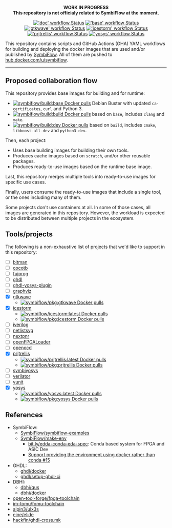 <p align="center">
<b>WORK IN PROGRESS</b>
<br>
<b>This repository is not officialy related to SymbiFlow at the moment.</b>
</p>

<p align="center">
  <a title="'doc' workflow Status" href="https://github.com/eine/symbiflow-containers/actions?query=workflow%3Adoc"><img alt="'doc' workflow Status" src="https://img.shields.io/github/workflow/status/eine/symbiflow-containers/doc?longCache=true&style=flat-square&label=doc&logo=GitHub%20Actions&logoColor=fff"></a><!--
  -->
  <a title="'base' workflow Status" href="https://github.com/eine/symbiflow-containers/actions?query=workflow%3Abase"><img alt="'base' workflow Status" src="https://img.shields.io/github/workflow/status/eine/symbiflow-containers/base?longCache=true&style=flat-square&label=base&logo=GitHub%20Actions&logoColor=fff"></a><!--
  -->
  <a title="'gtkwave' workflow Status" href="https://github.com/eine/symbiflow-containers/actions?query=workflow%3Agtkwave"><img alt="'gtkwave' workflow Status" src="https://img.shields.io/github/workflow/status/eine/symbiflow-containers/gtkwave?longCache=true&style=flat-square&label=gtkwave&logo=GitHub%20Actions&logoColor=fff"></a><!--
  -->
  <a title="'icestorm' workflow Status" href="https://github.com/eine/symbiflow-containers/actions?query=workflow%3Aicestorm"><img alt="'icestorm' workflow Status" src="https://img.shields.io/github/workflow/status/eine/symbiflow-containers/icestorm?longCache=true&style=flat-square&label=icestorm&logo=GitHub%20Actions&logoColor=fff"></a><!--
  -->
  <a title="'prjtrellis' workflow Status" href="https://github.com/eine/symbiflow-containers/actions?query=workflow%3Aprjtrellis"><img alt="'prjtrellis' workflow Status" src="https://img.shields.io/github/workflow/status/eine/symbiflow-containers/prjtrellis?longCache=true&style=flat-square&label=prjtrellis&logo=GitHub%20Actions&logoColor=fff"></a><!--
  -->
  <a title="'yosys' workflow Status" href="https://github.com/eine/symbiflow-containers/actions?query=workflow%3Ayosys"><img alt="'yosys' workflow Status" src="https://img.shields.io/github/workflow/status/eine/symbiflow-containers/yosys?longCache=true&style=flat-square&label=yosys&logo=GitHub%20Actions&logoColor=fff"></a>
</p>

This repository contains scripts and GitHub Actions (GHA) YAML workflows for building and deploying the docker images that are used and/or published by [SymbiFlow](https://github.com/SymbiFlow). All of them are pushed to [hub.docker.com/u/symbiflow](https://hub.docker.com/u/symbiflow).

----

## Proposed collaboration flow

This repository provides base images for building and for runtime:

- [![symbiflow/build:base Docker pulls](https://img.shields.io/docker/image-size/symbiflow/build/base?longCache=true&style=flat-square&label=symbiflow%2Fbuild:base&logo=Docker&logoColor=fff)](https://hub.docker.com/r/symbiflow/build/tags) Debian Buster with updated `ca-certificates`, `curl` and Python 3.
- [![symbiflow/build:build Docker pulls](https://img.shields.io/docker/image-size/symbiflow/build/build?longCache=true&style=flat-square&label=symbiflow%2Fbuild:build&logo=Docker&logoColor=fff)](https://hub.docker.com/r/symbiflow/build/tags) based on `base`, includes `clang` and `make`.
- [![symbiflow/build:dev Docker pulls](https://img.shields.io/docker/image-size/symbiflow/build/dev?longCache=true&style=flat-square&label=symbiflow%2Fbuild:dev&logo=Docker&logoColor=fff)](https://hub.docker.com/r/symbiflow/build/tags) based on `build`, includes `cmake`, `libboost-all-dev` and `python3-dev`.

Then, each project:

- Uses base building images for building their own tools.
- Produces cache images based on `scratch`, and/or other reusable packages.
- Produces ready-to-use images based on the runtime base image.

Last, this repository merges multiple tools into ready-to-use images for specific use cases.

Finally, users consume the ready-to-use images that include a single tool, or the ones including many of them.

Some projects don't use containers at all. In some of those cases, all images are generated in this repository. However, the workload is expected to be distributed between multiple projects in the ecosystem.

## Tools/projects

The following is a non-exhaustive list of projects that we'd like to support in this repository:

- [ ] [bitman](https://github.com/khoapham/bitman)
- [ ] [cocotb](https://github.com/cocotb/cocotb)
- [ ] [fujprog](https://github.com/kost/fujprog)
- [ ] [ghdl](https://github.com/ghdl/ghdl)
- [ ] [ghdl-yosys-plugin](https://github.com/ghdl/ghdl-yosys-plugin)
- [ ] [graphviz](https://graphviz.org/)
- [x] [gtkwave](https://github.com/gtkwave/gtkwave)
  - [![symbiflow/pkg:gtkwave Docker pulls](https://img.shields.io/docker/image-size/symbiflow/pkg/gtkwave?longCache=true&style=flat-square&label=symbiflow%2Fpkg:gtkwave&logo=Docker&logoColor=fff)](https://hub.docker.com/r/symbiflow/pkg/tags)
- [x] [icestorm](https://github.com/cliffordwolf/icestorm)
  - [![symbiflow/icestorm:latest Docker pulls](https://img.shields.io/docker/image-size/symbiflow/icestorm/latest?longCache=true&style=flat-square&label=symbiflow%2Ficestorm&logo=Docker&logoColor=fff)](https://hub.docker.com/r/symbiflow/icestorm/tags)
  - [![symbiflow/pkg:icestorm Docker pulls](https://img.shields.io/docker/image-size/symbiflow/pkg/icestorm?longCache=true&style=flat-square&label=symbiflow%2Fpkg:icestorm&logo=Docker&logoColor=fff)](https://hub.docker.com/r/symbiflow/pkg/tags)
- [ ] [iverilog](https://github.com/steveicarus/iverilog)
- [ ] [netlistsvg](https://github.com/nturley/netlistsvg)
- [ ] [nextpnr](https://github.com/YosysHQ/nextpnr)
- [ ] [openFPGALoader](https://github.com/trabucayre/openFPGALoader)
- [ ] [openocd](http://openocd.org/)
- [x] [prjtrellis](https://github.com/SymbiFlow/prjtrellis)
  - [![symbiflow/prjtrellis:latest Docker pulls](https://img.shields.io/docker/image-size/symbiflow/prjtrellis/latest?longCache=true&style=flat-square&label=symbiflow%2Fprjtrellis&logo=Docker&logoColor=fff)](https://hub.docker.com/r/symbiflow/prjtrellis/tags)
  - [![symbiflow/pkg:prjtrellis Docker pulls](https://img.shields.io/docker/image-size/symbiflow/pkg/prjtrellis?longCache=true&style=flat-square&label=symbiflow%2Fpkg:prjtrellis&logo=Docker&logoColor=fff)](https://hub.docker.com/r/symbiflow/pkg/tags)
- [ ] [symbiyosys](https://github.com/YosysHQ/SymbiYosys)
- [ ] [verilator](https://github.com/verilator/verilator)
- [ ] [vunit](https://github.com/VUnit/vunit)
- [x] [yosys](https://github.com/YosysHQ/yosys)
  - [![symbiflow/yosys:latest Docker pulls](https://img.shields.io/docker/image-size/symbiflow/yosys/latest?longCache=true&style=flat-square&label=symbiflow%2Fyosys&logo=Docker&logoColor=fff)](https://hub.docker.com/r/symbiflow/yosys/tags)
  - [![symbiflow/pkg:yosys Docker pulls](https://img.shields.io/docker/image-size/symbiflow/pkg/yosys?longCache=true&style=flat-square&label=symbiflow%2Fpkg:yosys&logo=Docker&logoColor=fff)](https://hub.docker.com/r/symbiflow/pkg/tags)

## References

- SymbiFlow:
  - [SymbiFlow/symbiflow-examples](https://github.com/SymbiFlow/symbiflow-examples)
  - [SymbiFlow/make-env](https://github.com/SymbiFlow/make-env)
    - [bit.ly/edda-conda-eda-spec](http://bit.ly/edda-conda-eda-spec): Conda based system for FPGA and ASIC Dev
    - [Support providing the environment using docker rather than conda #15](https://github.com/SymbiFlow/make-env/issues/15)
- GHDL:
  - [ghdl/docker](https://github.com/ghdl/docker)
  - [ghdl/setup-ghdl-ci](https://github.com/ghdl/setup-ghdl-ci)
- DBHI:
  - [dbhi/qus](https://github.com/dbhi/qus)
  - [dbhi/docker](https://github.com/dbhi/docker)
- [open-tool-forge/fpga-toolchain](https://github.com/open-tool-forge/fpga-toolchain)
- [im-tomu/fomu-toolchain](https://github.com/im-tomu/fomu-toolchain)
- [alpin3/ulx3s](https://github.com/alpin3/ulx3s)
- [eine/elide](https://github.com/eine/elide/tree/master/elide/docker)
- [hackfin/ghdl-cross.mk](https://github.com/hackfin/ghdl-cross.mk)
